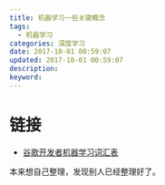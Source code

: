 ```yaml
---
title: 机器学习一些关键概念
tags:
  - 机器学习
categories: 深度学习
date: 2017-10-01 00:59:07
updated: 2017-10-01 00:59:07
description:
keyword:
---
```

#  链接
* [谷歌开发者机器学习词汇表](http://dwz.cn/6BBCeZ)

本来想自己整理，发现别人已经整理好了。
<!-- more -->
 

